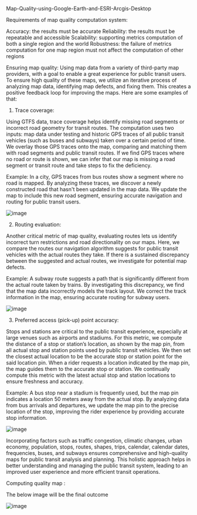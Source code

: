Map-Quality-using-Google-Earth-and-ESRI-Arcgis-Desktop

Requirements of map quality computation system:

Accuracy: the results must be accurate
Reliability: the results must be repeatable and accessible
Scalability: supporting metrics computation of both a single region and the world
Robustness: the failure of metrics computation for one map region must not affect the computation of other regions


Ensuring map quality:
Using map data from a variety of third-party map providers, with a goal to enable a great experience for public transit users. To ensure high quality of these maps, we utilize an iterative process of analyzing map data, identifying map defects, and fixing them. This creates a positive feedback loop for improving the maps. Here are some examples of that:

1. Trace coverage: 

Using GTFS data, trace coverage helps identify missing road segments or incorrect road geometry for transit routes. The computation uses two inputs: map data under testing and historic GPS traces of all public transit vehicles (such as buses and subways) taken over a certain period of time. We overlay those GPS traces onto the map, comparing and matching them with road segments and public transit routes. If we find GPS traces where no road or route is shown, we can infer that our map is missing a road segment or transit route and take steps to fix the deficiency.

Example: In a city, GPS traces from bus routes show a segment where no road is mapped. By analyzing these traces, we discover a newly constructed road that hasn't been updated in the map data. We update the map to include this new road segment, ensuring accurate navigation and routing for public transit users. 

![image](https://user-images.githubusercontent.com/118595650/204043156-f06809e8-9919-44d2-b6c5-ad478bcd8393.png)

2. Routing evaluation: 

Another critical metric of map quality, evaluating routes lets us identify incorrect turn restrictions and road directionality on our maps. Here, we compare the routes our navigation algorithm suggests for public transit vehicles with the actual routes they take. If there is a sustained discrepancy between the suggested and actual routes, we investigate for potential map defects.

Example: A subway route suggests a path that is significantly different from the actual route taken by trains. By investigating this discrepancy, we find that the map data incorrectly models the track layout. We correct the track information in the map, ensuring accurate routing for subway users.

![image](https://user-images.githubusercontent.com/118595650/204043227-7a942e89-2bca-4e26-a531-a08271a983b2.png)


3. Preferred access (pick-up) point accuracy: 

Stops and stations are critical to the public transit experience, especially at large venues such as airports and stadiums. For this metric, we compute the distance of a stop or station’s location, as shown by the map pin, from all actual stop and station points used by public transit vehicles. We then set the closest actual location to be the accurate stop or station point for the said location pin. When a rider requests a location indicated by the map pin, the map guides them to the accurate stop or station. We continually compute this metric with the latest actual stop and station locations to ensure freshness and accuracy.

Example: A bus stop near a stadium is frequently used, but the map pin indicates a location 50 meters away from the actual stop. By analyzing data from bus arrivals and departures, we update the map pin to the precise location of the stop, improving the rider experience by providing accurate stop information.

![image](https://user-images.githubusercontent.com/118595650/204043277-01892b8d-f389-4cd4-b8a8-3d9d699e7fc9.png)

Incorporating factors such as traffic congestion, climatic changes, urban economy, population, stops, routes, shapes, trips, calendar, calendar dates, frequencies, buses, and subways ensures comprehensive and high-quality maps for public transit analysis and planning. This holistic approach helps in better understanding and managing the public transit system, leading to an improved user experience and more efficient transit operations.

Computing quality map :

The below image will be the final outcome

![image](https://user-images.githubusercontent.com/118595650/204043584-a1762fc4-ae08-4af6-aecf-5de5b37ed082.png)


